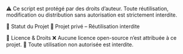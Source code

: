 ⚠️ Ce script est protégé par des droits d’auteur. Toute réutilisation, modification ou distribution sans autorisation est strictement interdite.

🚧 Statut du Projet
🛑 Projet privé – Réutilisation interdite

📜 Licence & Droits
❌ Aucune licence open-source n’est attribuée à ce projet.
🚨 Toute utilisation non autorisée est interdite.
